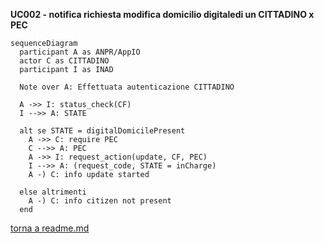 **UC002 - notifica richiesta modifica domicilio digitaledi un CITTADINO x PEC**

```mermaid
sequenceDiagram
  participant A as ANPR/AppIO
  actor C as CITTADINO
  participant I as INAD

  Note over A: Effettuata autenticazione CITTADINO

  A ->> I: status_check(CF)
  I -->> A: STATE

  alt se STATE = digitalDomicilePresent 
    A ->> C: require PEC
    C -->> A: PEC
    A ->> I: request_action(update, CF, PEC)
    I -->> A: (request_code, STATE = inCharge)
    A -) C: info update started

  else altrimenti
    A -) C: info citizen not present 
  end

  ```

  [torna a readme.md](../readme.md)